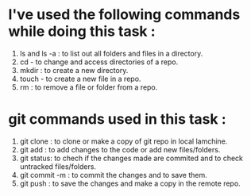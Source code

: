 # I've used the following commands while doing this task :

1) ls and ls -a : to list out all folders and files in a directory.
2) cd - to change and access directories of a repo.
3) mkdir : to create a new directory.
4) touch - to create a new file in a repo.
5) rm : to remove a file or folder from a repo.

# git commands used in this task :

1) git clone : to clone or make a copy of git repo in local lamchine.
2) git add : to add changes to the code or add new files/folders.
3) git status: to chech if the changes made are commited and to check untracked files/folders.
4) git commit -m : to commit the changes and to save them.
5) git push : to save the changes and make a copy in the remote repo.

